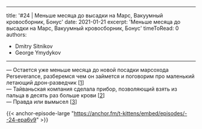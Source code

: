 
---
title: '#24 | Меньше месяца до высадки на Марс, Вакуумный кровосборник, Бонус'
date: 2021-01-21
excerpt: 'Меньше месяца до высадки на Марс, Вакуумный кровосборник, Бонус'
timeToRead: 0
authors:
  - Dmitry Sitnikov
  - George Ymydykov
---

— Остается уже меньше месяца до новой посадки марсохода Perseverance, разберемся чем он займется и поговорим про маленький летающий дрон-разведчик [[1](https://mars.nasa.gov/mars2020/mission/overview/)]<br/>
— Тайваньская компания сделала прибор, позволяющий взять из пальца в десять раз больше крови [[2](https://techcrunch.com/2021/01/13/winnozs-vacuum-assisted-haiim-makes-finger-prick-blood-draws-more-efficient/)]<br/>
— Правда или вымысел [[3](https://www.scientificamerican.com/article/spider-legs-build-webs-without-the-brains-help/)]

{{< anchor-episode-large "https://anchor.fm/t-kittens/embed/episodes/--24-epa6v9" >}}
